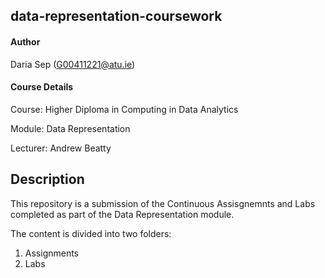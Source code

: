 ## data-representation-coursework

#### Author
Daria Sep (G00411221@atu.ie)
#### Course Details
Course: Higher Diploma in Computing in Data Analytics

Module: Data Representation

Lecturer: Andrew Beatty

## Description
This repository is a submission of the Continuous Assisgnemnts and Labs completed as part of the Data Representation module. 

The content is divided into two folders:
1. Assignments
2. Labs

